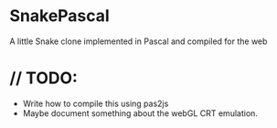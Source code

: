 # SnakePascal
A little Snake clone implemented in Pascal and compiled for the web

// TODO:
==
- Write how to compile this using pas2js 
- Maybe document something about the webGL CRT emulation.


